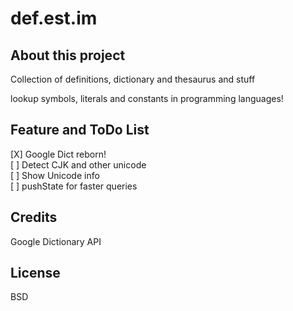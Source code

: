 def.est.im
==========



About this project
------------------

Collection of definitions, dictionary and thesaurus and stuff

lookup symbols, literals and constants in programming languages!


Feature and ToDo List
---------------------

 [X] Google Dict reborn!   
 [ ] Detect CJK and other unicode   
 [ ] Show Unicode info   
 [ ] pushState for faster queries   

Credits
-------
Google Dictionary API  

License
-------

BSD
